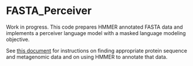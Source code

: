 # FASTA_Perceiver
Work in progress.
This code prepares HMMER annotated FASTA data and implements a perceiver language model with a masked language modeling objective.

See [this document](https://docs.google.com/document/d/1v18jY-Ji3XzGcZXDEKYcLIiv5PpP2nlDWdsaLsoGQcw/edit?usp=sharing) for instructions on finding appropriate protein sequence and metagenomic data and on using HMMER to annotate that data.
